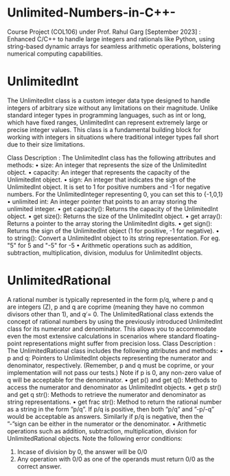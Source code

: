# Unlimited-Numbers-in-C++-
Course Project (COL106) under Prof. Rahul Garg [September 2023] : Enhanced C/C++ to handle large integers and rationals like Python, using string-based dynamic arrays for seamless arithmetic operations, bolstering numerical computing capabilities.
# UnlimitedInt
The UnlimitedInt class is a custom integer data type designed to handle integers of arbitrary size without any limitations on their magnitude. Unlike standard integer types in programming languages, such as int or long, which have fixed ranges, UnlimitedInt can represent extremely large or precise integer values. This class is a fundamental building block for working with integers in situations where traditional integer types fall short due to their size limitations.

Class Description :
The UnlimitedInt class has the following attributes and methods:
• size: An integer that represents the size of the UnlimitedInt object.
• capacity: An integer that represents the capacity of the UnlimitedInt object.
• sign: An integer that indicates the sign of the UnlimitedInt object. It is set to 1 for positive numbers and -1 for negative numbers. For the UnlimitedInteger representing 0, you can set this to {-1,0,1}
• unlimited int: An integer pointer that points to an array storing the unlimited integer.
• get capacity(): Returns the capacity of the UnlimitedInt object.
• get size(): Returns the size of the UnlimitedInt object.
• get array(): Returns a pointer to the array storing the UnlimitedInt digits.
• get sign(): Returns the sign of the UnlimitedInt object (1 for positive, -1 for negative).
• to string(): Convert a UnlimitedInt object to its string representation. For eg. "5" for 5 and "-5" for -5
• Arithmetic operations such as addition, subtraction, multiplication, division, modulus for UnlimitedInt objects.
# UnlimitedRational
A rational number is typically represented in the form p/q, where p and q are integers (Z), p and q are coprime (meaning they have no common divisors other than 1), and q ̸= 0.
The UnlimitedRational class extends the concept of rational numbers by using the previously introduced UnlimitedInt class for its numerator and denominator. This allows you to accommodate even the most
extensive calculations in scenarios where standard floating-point representations might suffer from precision loss.
Class Description : 
The UnlimitedRational class includes the following attributes and methods:
• p and q: Pointers to UnlimitedInt objects representing the numerator and denominator, respectively. (Remember, p and q must be coprime, or your implementation will not pass our tests.) Note if p is 0, any non-zero value of q will be acceptable for the denominator.
• get p() and get q(): Methods to access the numerator and denominator as UnlimitedInt objects.
• get p str() and get q str(): Methods to retrieve the numerator and denominator as string representations.
• get frac str(): Method to return the rational number as a string in the form ”p/q”. If p/q is positive, then both ”p/q” and ”-p/-q” would be acceptable as answers. Similarly if p/q is negative, then the ”-”sign can be either in the numerator or the denominator.
• Arithmetic operations such as addition, subtraction, multiplication, division for UnlimitedRational objects.
Note the following error conditions:
1. Incase of division by 0, the answer will be 0/0
2. Any operation with 0/0 as one of the operands must return 0/0 as the correct answer.
